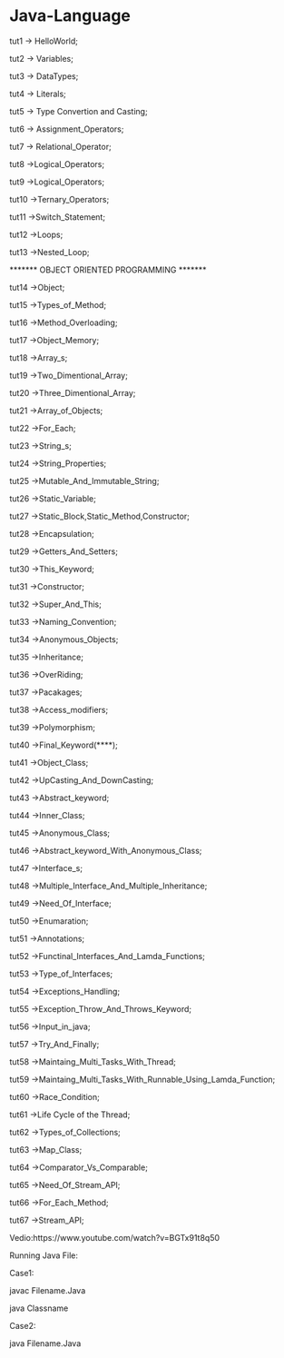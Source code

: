 # Java-Language

<p>tut1 -> HelloWorld;</p>
<p>tut2 -> Variables;</p>
<p>tut3 -> DataTypes;</p>
<p>tut4 -> Literals;</p>
<p>tut5 -> Type Convertion and Casting;</p>
<p>tut6 -> Assignment_Operators;</p>
<p>tut7 -> Relational_Operator;</p>
<p>tut8 ->Logical_Operators;</p>
<p>tut9 ->Logical_Operators;</p>
<p>tut10 ->Ternary_Operators;</p>
<p>tut11 ->Switch_Statement;</p>
<p>tut12 ->Loops;</p>
<p>tut13 ->Nested_Loop;</p>
<p></p>
<p>******* OBJECT ORIENTED PROGRAMMING *******</p>
<p></p>
<p>tut14 ->Object;</p>
<p>tut15 ->Types_of_Method;</p>
<p>tut16 ->Method_Overloading;</p>
<p>tut17 ->Object_Memory;</p>
<p></p>
<p></p>
<p>tut18 ->Array_s;</p>
<p>tut19 ->Two_Dimentional_Array;</p>
<p>tut20 ->Three_Dimentional_Array;</p>
<p>tut21 ->Array_of_Objects;</p>
<p>tut22 ->For_Each;</p>
<p>tut23 ->String_s;</p>
<p>tut24 ->String_Properties;</p>
<p>tut25 ->Mutable_And_Immutable_String;</p>
<p>tut26 ->Static_Variable;</p>
<p>tut27 ->Static_Block,Static_Method,Constructor;</p>
<p>tut28 ->Encapsulation;</p>
<p>tut29 ->Getters_And_Setters;</p>
<p>tut30 ->This_Keyword;</p>
<p>tut31 ->Constructor;</p>
<p>tut32 ->Super_And_This;</p>
<p>tut33 ->Naming_Convention;</p>
<p>tut34 ->Anonymous_Objects;</p>
<p>tut35 ->Inheritance;</p>
<p>tut36 ->OverRiding;</p>
<p>tut37 ->Pacakages;</p>
<p>tut38 ->Access_modifiers;</p>
<p>tut39 ->Polymorphism;</p>
<p>tut40 ->Final_Keyword(****);</p>
<p>tut41 ->Object_Class;</p>
<p>tut42 ->UpCasting_And_DownCasting;</p>
<p>tut43 ->Abstract_keyword;</p>
<p>tut44 ->Inner_Class;</p>
<p>tut45 ->Anonymous_Class;</p>
<p>tut46 ->Abstract_keyword_With_Anonymous_Class;</p>
<p>tut47 ->Interface_s;</p>
<p>tut48 ->Multiple_Interface_And_Multiple_Inheritance;</p>
<p>tut49 ->Need_Of_Interface;</p>
<p>tut50 ->Enumaration;</p>
<p>tut51 ->Annotations;</p>
<p>tut52 ->Functinal_Interfaces_And_Lamda_Functions;</p>
<p>tut53 ->Type_of_Interfaces;</p>
<p>tut54 ->Exceptions_Handling;</p>
<p>tut55 ->Exception_Throw_And_Throws_Keyword;</p>
<p>tut56 ->Input_in_java;</p>
<p>tut57 ->Try_And_Finally;</p>
<p>tut58 ->Maintaing_Multi_Tasks_With_Thread;</p>
<p>tut59 ->Maintaing_Multi_Tasks_With_Runnable_Using_Lamda_Function;</p>
<p>tut60 ->Race_Condition;</p>
<p>tut61 ->Life Cycle of the Thread;</p>
<p>tut62 ->Types_of_Collections;</p>
<p>tut63 ->Map_Class;</p>
<p>tut64 ->Comparator_Vs_Comparable;</p>
<p>tut65 ->Need_Of_Stream_API;</p>
<p>tut66 ->For_Each_Method;</p>
<p>tut67 ->Stream_API;</p>
<p></p>
<p></p>
<p></p>
<p></p>
<p></p>
<p></p>
<p></p>
<p>Vedio:https://www.youtube.com/watch?v=BGTx91t8q50</p>
<p></p>
<p></p>
<p></p>
<p></p>
<p></p>
<p>Running Java File:</p>
<p>Case1:</p>
<p>    javac Filename.Java</p>
<p>    java Classname</p>
<p>Case2:</p>
<p>    java Filename.Java</p>
